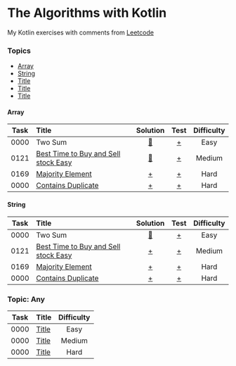 # The Algorithms with Kotlin

My Kotlin exercises with comments from [Leetcode](https://leetcode.com/kotlerdev)

### Topics
- [Array](#array)
- [String]($string)
- [Title]()
- [Title]()
- [Title]()

#### Array
| Task | Title                                    |    Solution    | Test  | Difficulty |
|:----:|:-----------------------------------------|:--------------:|:-----:|:----------:|
| 0000 | Two Sum                                  | [ :banana: ]() | [+]() |    Easy    |
| 0121 | [Best Time to Buy and Sell stock Easy]() |  [:rocket:]()  | [+]() |   Medium   |
| 0169 | [Majority Element]()                     |     [+]()      | [+]() |    Hard    |
| 0000 | [Contains Duplicate]()                   |     [+]()      | [+]() |    Hard    |

#### String
| Task | Title                                    |           Solution            | Test  | Difficulty |
|:----:|:-----------------------------------------|:-----------------------------:|:-----:|:----------:|
| 0000 | Two Sum                                  | [ :banana: ]() | [+]() |    Easy    |
| 0121 | [Best Time to Buy and Sell stock Easy]() |             [+]()             | [+]() |   Medium   |
| 0169 | [Majority Element]()                     |             [+]()             | [+]() |    Hard    |
| 0000 | [Contains Duplicate]()                   |             [+]()             | [+]() |    Hard    |

### Topic: Any

| Task | Title     | Difficulty |
|:----:|:----------|:----------:|
| 0000 | [Title]() |    Easy    |
| 0000 | [Title]() |   Medium   |
| 0000 | [Title]() |    Hard    |

[//]: # (https://www.techinterviewhandbook.org/grind75?weeks=26&hours=40&grouping=topics)
[//]: # (https://github.com/ikatyang/emoji-cheat-sheet)